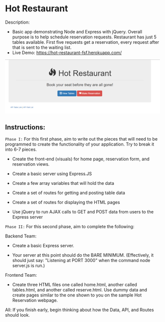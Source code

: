 # Hot Restaurant

Description:
* Basic app demonstrating Node and Express with jQuery. Overall purpose is to help schedule reservation requests. Restaurant has just 5 tables available. First five requests get a reservation, every request after that is sent to the waiting list.
* Live Demo: <https://hot-restaurant-fsf.herokuapp.com/>

![Hot Restaurant Image](HotRestaurant.png)

## Instructions:

`Phase I:` For this first phase, aim to write out the pieces that will need to be programmed to create the functionality of your application. Try to break it into 6-7 pieces.

* Create the front-end (visuals) for home page, reservation form, and reservation views.

* Create a basic server using Express.JS

* Create a few array variables that will hold the data

* Create a set of routes for getting and posting table data

* Create a set of routes for displaying the HTML pages

* Use jQuery to run AJAX calls to GET and POST data from users to the Express server

`Phase II:` For this second phase, aim to complete the following:

Backend Team:

* Create a basic Express server.

* Your server at this point should do the BARE MINIMUM. (Effectively, it should just say: "Listening at PORT 3000" when the command node server.js is run.)

Frontend Team:

* Create three HTML files one called home.html, another called tables.html, and another called reserve.html. Use dummy data and create pages similar to the one shown to you on the sample Hot Reservation webpage.

All: If you finish early, begin thinking about how the Data, API, and Routes should look.
